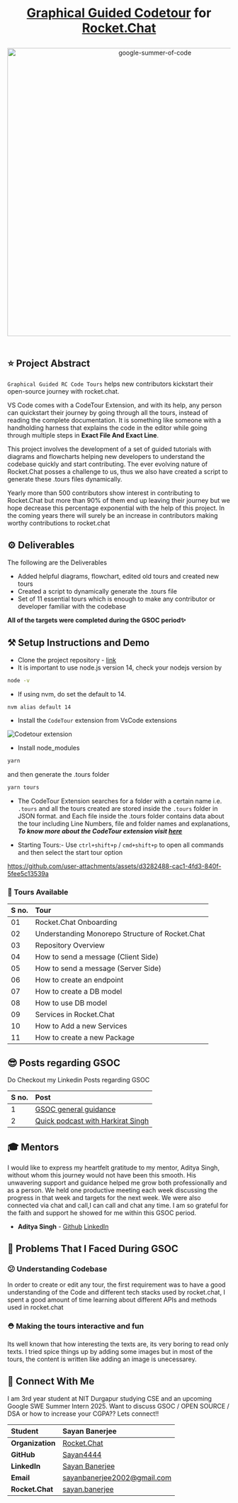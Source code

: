 <div align="center">
       <h1> 
        <p>
          <a href="https://github.com/Sayan4444/Rocket.Chat/tree/codetours">Graphical Guided Codetour</a> </a> for <a href="https://rocket.chat/">Rocket.Chat</a>
        </p>
      </h1>
    <a href="https://summerofcode.withgoogle.com/projects/#6521788818784256"><img src="https://i.imgur.com/pgkUceb.png" width="650" alt="google-summer-of-code"></a>
    <br>
</div>
<br>

## ⭐ Project Abstract

`Graphical Guided RC Code Tours` helps new contributors kickstart their open-source journey with rocket.chat.

VS Code comes with a CodeTour Extension, and with its help, any person can quickstart their journey by going through all the tours, instead of reading the complete documentation. It is something like someone with a handholding harness that explains the code in the editor while going through multiple steps in **Exact File And Exact Line**. 

This project involves the development of a set of guided tutorials with diagrams and flowcharts helping new developers to understand the codebase quickly and start contributing. The ever evolving nature of Rocket.Chat posses a challenge to us, thus we also have created a script to generate these .tours files dynamically.

 Yearly more than 500 contributors show interest in contributing to Rocket.Chat but more than 90% of them end up leaving their journey but we hope decrease this percentage exponential with the help of this project. In the coming years there will surely be an increase in contributors making worthy contributions to rocket.chat

## ⚙️ Deliverables
The following are the Deliverables
- Added helpful diagrams, flowchart, edited old tours  and created new tours
- Created a script to dynamically generate the .tours file
- Set of 11 essential tours which is enough to make any contributor or developer familiar with the codebase

**All of the targets were completed during the GSOC period✨**

## ⚒  Setup Instructions and Demo
- Clone the project repository - [link](https://github.com/Sayan4444/Rocket.Chat/tree/codetours)
- It is important to use node.js version 14, check your nodejs version by
```bash
node -v
``` 
- If using nvm, do set the default to 14.
```bash
nvm alias default 14
``` 
- Install the `CodeTour` extension from VsCode extensions

![Codetour extension](https://github.com/user-attachments/assets/06f30109-4818-47c3-a084-70bca9e8dd58)


- Install node_modules
```bash
yarn
```
and then generate the .tours folder
```bash
yarn tours 
``` 
- The CodeTour Extension searches for a folder with a certain name i.e. `.tours` and all the tours created are stored inside the `.tours` folder in JSON format. and Each file inside the .tours folder contains data about the tour including Line Numbers, file and folder names and explanations, ***To know more about the CodeTour extension visit [here](https://marketplace.visualstudio.com/items?itemName=vsls-contrib.codetour)***

- Starting Tours:- Use `ctrl+shift+p` / `cmd+shift+p` to open all commands and then select the start tour option

https://github.com/user-attachments/assets/d3282488-cac1-4fd3-840f-5fee5c13539a

### 🚢 Tours Available

<div align="center">
    
| **S no.** | Tour |
|:--------------------|:-------------------|
| 01 | Rocket.Chat Onboarding |
| 02 | Understanding Monorepo Structure of Rocket.Chat |
| 03 | Repository Overview |
| 04 | How to send a message (Client Side) |
| 05 | How to send a message (Server Side) |
| 06 | How to create an endpoint |
| 07 | How to create a DB model |
| 08 | How to use DB model |
| 09 | Services in Rocket.Chat |
| 10 | How to Add a new Services |
| 11 | How to create a new Package |
</div>

## 😎 Posts regarding GSOC
    
Do Checkout my Linkedin Posts regarding GSOC
    
<div align="center">
    
| **S no.** | Post |
|:--------------------|:-------------------|
| 1 | [GSOC general guidance](https://www.linkedin.com/posts/sayan-banerjee-77603a23b_gsoc-organizations-activity-7206663891857072128-fdbL?utm_source=combined_share_message&utm_medium=member_desktop) |
| 2 | [Quick podcast with Harkirat Singh](https://www.linkedin.com/posts/sayan-banerjee-77603a23b_google-summer-of-code-what-have-they-done-activity-7203385681895673856-bn9d?utm_source=combined_share_message&utm_medium=member_desktop) |
    
</div>

## 🎓 Mentors

I would like to express my heartfelt gratitude to my mentor, Aditya Singh, without whom this journey would not have been this smooth. His unwavering support and guidance helped me grow both professionally and as a person.  We held one productive meeting each week discussing the progress in that week and targets for the next week. We were also connected via chat and call,I can call and chat any time. I am so grateful for the faith and support he showed for me within this GSOC period.


- **Aditya Singh** - [Github](https://github.com/AdityaSingh-02) [LinkedIn](https://www.linkedin.com/in/aditya-singh-76065422b/)

## 🤯 Problems That I Faced During GSOC

### 😕 Understanding Codebase

In order to create or edit any tour, the first requirement was to have a good understanding of the Code and different tech stacks used by rocket.chat, I spent a good amount of time learning about different APIs and methods used in rocket.chat

### ⛑️ Making the tours interactive and fun

Its well known that how interesting the texts are, its very boring to read only texts. I tried spice things up by adding some images but in most of the tours, the content is written like adding an image is unecessarey.


## 💬 Connect With Me    
I am 3rd year student at NIT Durgapur studying CSE and an upcoming Google SWE Summer Intern 2025. Want to discuss GSOC / OPEN SOURCE / DSA or how to increase your CGPA?? Lets connect!! 
<div align="center">

| **Student** | Sayan Banerjee |
|:--------------------|:-------------------|
| **Organization** | [Rocket.Chat](https://rocket.chat/) |
| **GitHub** | [Sayan4444](https://github.com/Sayan4444) |
| **LinkedIn** | [Sayan Banerjee](https://www.linkedin.com/in/sayan-banerjee-77603a23b/) |
| **Email** | sayanbanerjee2002@gmail.com |
| **Rocket.Chat** | [sayan.banerjee](https://open.rocket.chat/direct/sayan.banerjee) |
</div>
